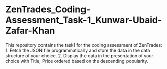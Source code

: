 # ZenTrades_Coding-Assessment_Task-1_Kunwar-Ubaid-Zafar-Khan
This repository contains the task1 for the coding assessment of ZenTrades: 1. Fetch the JSON file programmatically and store the data in the data structure of your choice. 2. Display the data in the presentation of your choice with Title, Price ordered based on the descending popularity.
